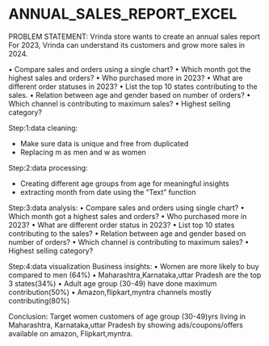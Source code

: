 # ANNUAL_SALES_REPORT_EXCEL
PROBLEM STATEMENT: Vrinda store wants to create an annual sales report
For 2023, Vrinda can understand its customers and grow more sales in 2024.

•	Compare sales and orders using a single chart?
•	Which month got the highest sales and orders?
•	Who purchased more in 2023?
•	What are different order statuses in 2023?
•	List the top 10 states contributing to the sales.
•	Relation between age and gender based on number of orders?
•	Which channel is contributing to maximum sales?
•	Highest selling category?

Step:1:data cleaning: 
* Make sure data is unique and free from duplicated
* Replacing m as men and w as women
  
Step:2:data processing:
* Creating different age groups from age  for meaningful  insights
* extracting month from date using the “Text” function
  
Step:3:data analysis:
•	Compare sales and orders using single chart?
•	Which month got a highest sales and orders?
•	Who purchased more in 2023?
•	What are different order status in 2023?
•	List top 10 states contributing to the sales?
•	Relation between age and gender based on number of orders?
•	Which channel is contributing to maximum sales?
•	Highest selling category?

Step:4:data visualization
Business insights:
•	Women are more likely to buy compared to men (64%)
•	Maharashtra,Karnataka,uttar Pradesh are the top 3 states(34%)
•	Adult age group (30-49) have done maximum contribution(50%)
•	Amazon,flipkart,myntra channels mostly contributing(80%)

Conclusion:
Target women customers of age group (30-49)yrs living in Maharashtra,
Karnataka,uttar Pradesh by showing ads/coupons/offers available on amazon,
Flipkart,myntra.
